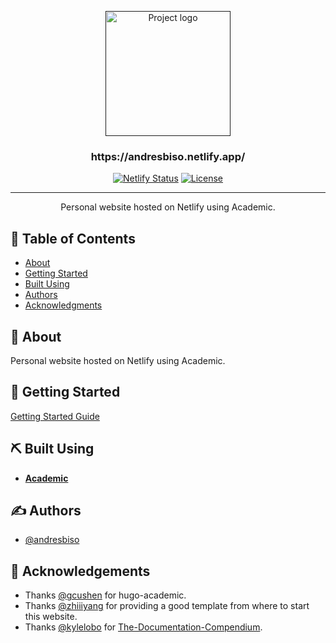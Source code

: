 

<p align="center">
  <a href="" rel="noopener">
 <img width=200px height=200px src="https://avatars0.githubusercontent.com/u/7097173?s=460&u=edf6fab0d069ea0eb5fc174327cff3ab53c715fa&v=4" alt="Project logo"></a>
</p>

<h3 align="center">https://andresbiso.netlify.app/</h3>

<div align="center">

  [![Netlify Status](https://api.netlify.com/api/v1/badges/bce31b72-b5f1-4f2e-9c65-e7c2acdabeda/deploy-status)](https://app.netlify.com/sites/andresbiso/deploys)
  [![License](https://img.shields.io/github/license/andresbiso/personal-site)](/LICENSE)

</div>

---

<p align="center">
    Personal website hosted on Netlify using Academic.
    <br> 
</p>

## 📝 Table of Contents
- [About](#about)
- [Getting Started](#getting_started)
- [Built Using](#built_using)
- [Authors](#authors)
- [Acknowledgments](#acknowledgement)

## 🧐 About <a name = "about"></a>
Personal website hosted on Netlify using Academic.

## 🏁 Getting Started <a name = "getting_started"></a>
[Getting Started Guide](https://sourcethemes.com/academic/docs/install/)

## ⛏️ Built Using <a name = "built_using"></a>
- [**Academic**](https://github.com/gcushen/hugo-academic) 

## ✍️ Authors <a name = "authors"></a>
- [@andresbiso](https://github.com/andresbiso)

## 🎉 Acknowledgements <a name = "acknowledgement"></a>
- Thanks [@gcushen](https://github.com/gcushen/) for hugo-academic.
- Thanks [@zhiiiyang](https://github.com/zhiiiyang) for providing a good template from where to start this website.
- Thanks [@kylelobo](https://github.com/kylelobo) for [The-Documentation-Compendium](https://github.com/kylelobo/The-Documentation-Compendium).
